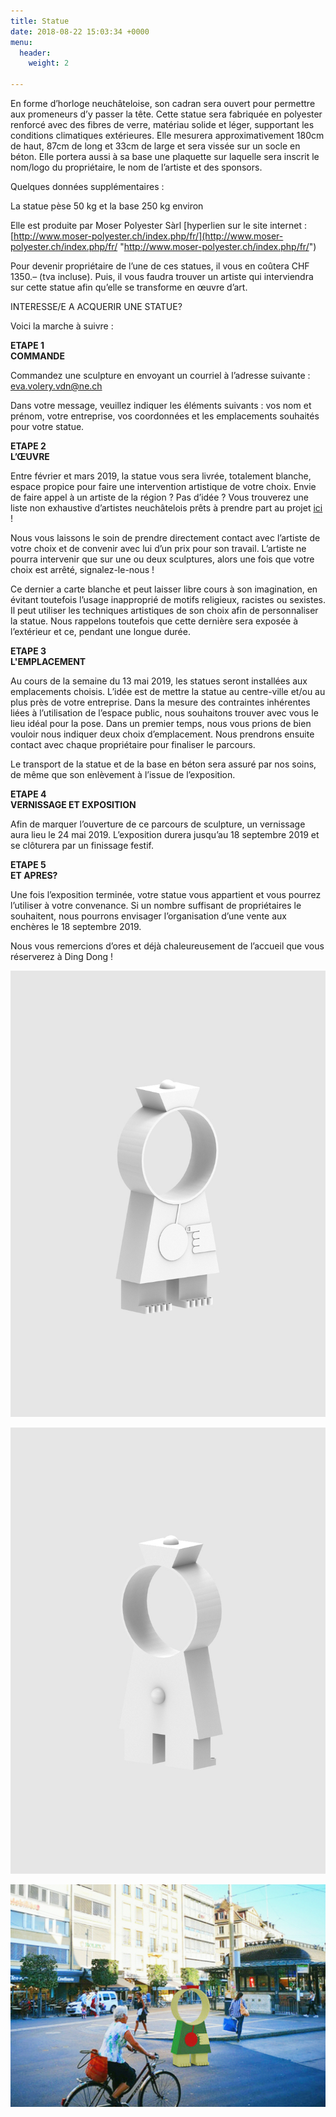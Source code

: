```yaml
---
title: Statue
date: 2018-08-22 15:03:34 +0000
menu:
  header:
    weight: 2

---
```

En forme d’horloge neuchâteloise, son cadran sera ouvert pour permettre aux promeneurs d’y passer la tête. Cette statue sera fabriquée en polyester renforcé avec des fibres de verre, matériau solide et léger, supportant les conditions climatiques extérieures. Elle mesurera approximativement 180cm de haut, 87cm de long et 33cm de large et sera vissée sur un socle en béton. Elle portera aussi à sa base une plaquette sur laquelle sera inscrit le nom/logo du propriétaire, le nom de l’artiste et des sponsors.

Quelques données supplémentaires :

La statue pèse 50 kg et la base 250 kg environ

Elle est produite par Moser Polyester Sàrl \[hyperlien sur le site internet : [http://www.moser-polyester.ch/index.php/fr/](http://www.moser-polyester.ch/index.php/fr/ "http://www.moser-polyester.ch/index.php/fr/")

Pour devenir propriétaire de l’une de ces statues, il vous en coûtera CHF 1350.– (tva incluse). Puis, il vous faudra trouver un artiste qui interviendra sur cette statue afin qu’elle se transforme en œuvre d’art.

INTERESSE/E A ACQUERIR UNE STATUE?

Voici la marche à suivre :

**ETAPE 1  
COMMANDE**

Commandez une sculpture en envoyant un courriel à l’adresse suivante : [eva.volery.vdn@ne.ch](mailto:eva.volery.vdn@ne.ch)

Dans votre message, veuillez indiquer les éléments suivants : vos nom et prénom, votre entreprise, vos coordonnées et les emplacements souhaités pour votre statue.

**ETAPE 2  
L’ŒUVRE**

Entre février et mars 2019, la statue vous sera livrée, totalement blanche, espace propice pour faire une intervention artistique de votre choix. Envie de faire appel à un artiste de la région ? Pas d’idée ? Vous trouverez une liste non exhaustive d’artistes neuchâtelois prêts à prendre part au projet [ici](/objectif/) !

Nous vous laissons le soin de prendre directement contact avec l’artiste de votre choix et de convenir avec lui d’un prix pour son travail. L’artiste ne pourra intervenir que sur une ou deux sculptures, alors une fois que votre choix est arrêté, signalez-le-nous !

Ce dernier a carte blanche et peut laisser libre cours à son imagination, en évitant toutefois l’usage inapproprié de motifs religieux, racistes ou sexistes. Il peut utiliser les techniques artistiques de son choix afin de personnaliser la statue. Nous rappelons toutefois que cette dernière sera exposée à l’extérieur et ce, pendant une longue durée.

**ETAPE 3  
L'EMPLACEMENT**

Au cours de la semaine du 13 mai 2019, les statues seront installées aux emplacements choisis. L’idée est de mettre la statue au centre-ville et/ou au plus près de votre entreprise. Dans la mesure des contraintes inhérentes liées à l’utilisation de l’espace public, nous souhaitons trouver avec vous le lieu idéal pour la pose. Dans un premier temps, nous vous prions de bien vouloir nous indiquer deux choix d’emplacement. Nous prendrons ensuite contact avec chaque propriétaire pour finaliser le parcours.

Le transport de la statue et de la base en béton sera assuré par nos soins, de même que son enlèvement à l’issue de l’exposition.

**ETAPE 4  
VERNISSAGE ET EXPOSITION**

Afin de marquer l’ouverture de ce parcours de sculpture, un vernissage aura lieu le 24 mai 2019. L’exposition durera jusqu’au 18 septembre 2019 et se clôturera par un finissage festif.

**ETAPE 5  
ET APRES?**

Une fois l’exposition terminée, votre statue vous appartient et vous pourrez l’utiliser à votre convenance. Si un nombre suffisant de propriétaires le souhaitent, nous pourrons envisager l’organisation d’une vente aux enchères le 18 septembre 2019.

Nous vous remercions d’ores et déjà chaleureusement de l’accueil que vous réserverez à Ding Dong !

![](/uploads/untitled.82_A.jpg)

![](/uploads/untitled.85_A.jpg)

![](/uploads/03.jpg)